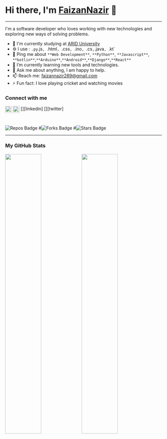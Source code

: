 # Hi there, I'm [FaizanNazir](https://github.com/faizannazir) 👋

<hr>

I'm a software developer who loves working with new technologies and exploring new ways of solving problems. 

- 🏢 I'm currently studying at [ARID University](https://www.uaar.edu.pk/index.php)
- ⚙️ I use : `.py`.js`, `.html`, `.css`, `.ino`, `.cs`,`.java`, `.kt`
- 💬 Ping me about `**Web Development**`, `**Python**`, `**Javascript**`, `**kotlin**`,`**Arduino**`,`**Android**`,`**Django**`,`**React**`
- 🔭 I’m currently learning new tools and technologies.
- 💬 Ask me about anything, I am happy to help.
- 📫 Reach me: [faizannazir289@gmail.com](mailto:faizannazir289@gmail.com)
- ⚡ Fun fact: I love playing cricket and watching movies

### Connect with me

[<img align="left" alt="LinkedIn" width="22px" src="https://raw.githubusercontent.com/peterthehan/peterthehan/master/assets/linkedin.svg" />][linkedin]
[<img align="left" alt="Twitter" width="22px" src="https://raw.githubusercontent.com/peterthehan/peterthehan/master/assets/twitter.svg" />][twitter]

<br />


 ![Repos Badge](https://badges.pufler.dev/repos/faizannazir)
#![Forks Badge](https://badges.pufler.dev/forks/faizannazir)
#![Stars Badge](https://badges.pufler.dev/stars/faizannazir) 


<hr />

### My GitHub Stats

<p>
  <img width="48%" src="https://github-readme-stats.vercel.app/api?username=faizannazir&count_private=true&show_icons=true&include_all_commits=true" />
  <img width="48%" src="https://github-readme-streak-stats.herokuapp.com/?user=faizannazir" />
</p>


